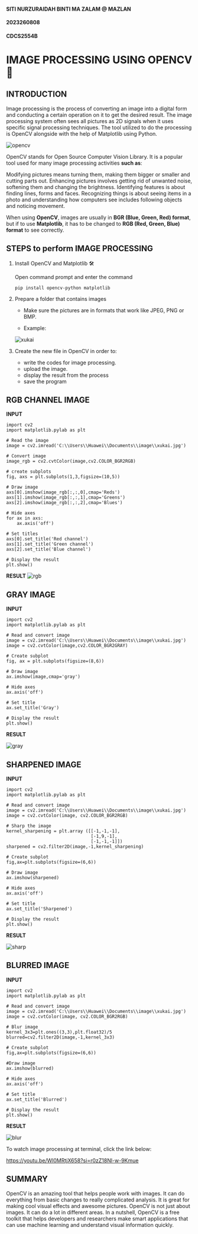 #### SITI NURZURAIDAH BINTI MA ZALAM @ MAZLAN
#### 2023260808
#### CDCS2554B

# IMAGE PROCESSING USING OPENCV📸

## **INTRODUCTION**

Image processing is the process of converting an image into a digital form and conducting a certain operation on it to get the desired result.  The image processing system often sees all pictures as 2D signals when it uses specific signal processing techniques. The tool utilized to do the processing is OpenCV alongside with the help of Matplotlib using Python. 

![opencv](https://github.com/user-attachments/assets/dd950662-bca0-4562-9a52-da48be435a8f)

OpenCV stands for Open Source Computer Vision Library. It is a popular tool used for many image processing activities **such as**: 

Modifying pictures means turning them, making them bigger or smaller and cutting parts out. Enhancing pictures involves getting rid of unwanted noise, softening them and changing the brightness. Identifying features is about finding lines, forms and faces. Recognizing things is about seeing items in a photo and understanding how computers see includes following objects and noticing movement.

When using **OpenCV**, images are usually in **BGR (Blue, Green, Red) format**, but if to use **Matplotlib**, it has to be changed to **RGB (Red, Green, Blue) format** to see correctly.

## **STEPS to perform IMAGE PROCESSING**

1. Install OpenCV and Matplotlib 🛠️

   Open command prompt and enter the command

   `pip install opencv-python matplotlib`

2. Prepare a folder that contains images

   - Make sure the pictures are in formats that work like JPEG, PNG or BMP.

   - Example:
     
	![xukai](https://github.com/user-attachments/assets/2717d9fb-3804-4457-b2bd-e2dcd8990f0c)

3. Create the new file in OpenCV in order to:
   - write the codes for image processing.
   - upload the image.
   - display the result from the process
   - save the program
## **RGB CHANNEL IMAGE**
**INPUT**
```
import cv2
import matplotlib.pylab as plt

# Read the image
image = cv2.imread('C:\\Users\\Huawei\\Documents\\image\\xukai.jpg')

# Convert image
image_rgb = cv2.cvtColor(image,cv2.COLOR_BGR2RGB)

# create subplots
fig, axs = plt.subplots(1,3,figsize=(10,5))

# Draw image
axs[0].imshow(image_rgb[:,:,0],cmap='Reds')
axs[1].imshow(image_rgb[:,:,1],cmap='Greens')
axs[2].imshow(image_rgb[:,:,2],cmap='Blues')

# Hide axes
for ax in axs:
    ax.axis('off')

# Set titles
axs[0].set_title('Red channel')
axs[1].set_title('Green channel')
axs[2].set_title('Blue channel')

# Display the result
plt.show()
```
**RESULT**
![rgb](https://github.com/user-attachments/assets/710edf62-9f40-418f-a35f-48faca2d2850)

## **GRAY IMAGE**
**INPUT**
```
import cv2
import matplotlib.pylab as plt

# Read and convert image
image = cv2.imread('C:\\Users\\Huawei\\Documents\\image\\xukai.jpg')
image = cv2.cvtColor(image,cv2.COLOR_BGR2GRAY)

# Create subplot
fig, ax = plt.subplots(figsize=(8,6))

# Draw image
ax.imshow(image,cmap='gray')

# Hide axes
ax.axis('off')

# Set title
ax.set_title('Gray')

# Display the result
plt.show()
```
**RESULT**

![gray](https://github.com/user-attachments/assets/9df37751-65af-4ba6-a707-a5a98fe8452d)

## **SHARPENED IMAGE**
**INPUT**
```
import cv2
import matplotlib.pylab as plt

# Read and convert image
image = cv2.imread('C:\\Users\\Huawei\\Documents\\image\\xukai.jpg')
image = cv2.cvtColor(image, cv2.COLOR_BGR2RGB)

# Sharp the image
kernel_sharpening = plt.array ([[-1,-1,-1],
                                [-1,9,-1],
                                [-1,-1,-1]])
sharpened = cv2.filter2D(image,-1,kernel_sharpening)

# Create subplot
fig,ax=plt.subplots(figsize=(6,6))

# Draw image
ax.imshow(sharpened)

# Hide axes
ax.axis('off')

# Set title
ax.set_title('Sharpened')

# Display the result
plt.show()
```
**RESULT**

![sharp](https://github.com/user-attachments/assets/66bb43f5-b00e-4fe8-b4fc-35635d397c81)

## **BLURRED IMAGE**
**INPUT**
```
import cv2
import matplotlib.pylab as plt

# Read and convert image
image = cv2.imread('C:\\Users\\Huawei\\Documents\\image\\xukai.jpg')
image = cv2.cvtColor(image, cv2.COLOR_BGR2RGB)

# Blur image
kernel_3x3=plt.ones((3,3),plt.float32)/5
blurred=cv2.filter2D(image,-1,kernel_3x3)

# Create subplot
fig,ax=plt.subplots(figsize=(6,6))

#Draw image
ax.imshow(blurred)

# Hide axes
ax.axis('off')

# Set title
ax.set_title('Blurred')

# Display the result
plt.show()
```
**RESULT**

![blur](https://github.com/user-attachments/assets/090b4c49-5534-4a81-a0a3-a725f1414db6)

To watch image processing at terminal, click the link below: 

https://youtu.be/Wl0MRtjX658?si=r0zZ18Nl-w-9Kmue

## **SUMMARY**
OpenCV is an amazing tool that helps people work with images. It can do everything from basic changes to really complicated analysis. It is great for making cool visual effects and awesome pictures. OpenCV is not just about images. It can do a lot in different areas. In a nutshell, OpenCV is a free toolkit that helps developers and researchers make smart applications that can use machine learning and understand visual information quickly.
